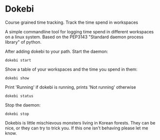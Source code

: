 # Dokebi
Course grained time tracking. Track the time spend in workspaces

A simple commandline tool for logging time spend in different workspaces on a linux system. Based on the PEP3143 "Standard daemon process library" of python.

After adding dokebi to your path.
Start the daemon:
```
dokebi start
```
Show a table of your workspaces and the time you spend in them:
```
dokebi show
```
Print 'Running' if dokebi is running, prints 'Not running' otherwise
```
dokebi status
```
Stop the daemon:
```
dokebi stop
```

Dokebis is little mischievous monsters living in Korean forests. They can be nice, or they can try to trick you. If this one isn't behaving please let me know.
